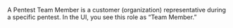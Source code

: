 A Pentest Team Member is a customer (organization) representative during a specific pentest. In the UI, you see this role as “Team Member.”